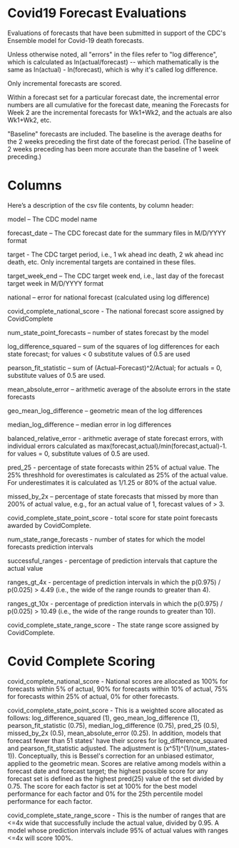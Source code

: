 # Covid19 Forecast Evaluations

Evaluations of forecasts that have been submitted in support of the CDC's Ensemble model for Covid-19 death forecasts.

Unless otherwise noted, all "errors" in the files refer to "log difference", which is calculated as ln(actual/forecast) -- which mathematically is the same as ln(actual) - ln(forecast), which is why it's called log difference. 

Only incremental forecasts are scored. 

Within a forecast set for a particular forecast date, the incremental error numbers are all cumulative for the forecast date, meaning the Forecasts for Week 2 are the incremental forecasts for Wk1+Wk2, and the actuals are also Wk1+Wk2, etc.

"Baseline" forecasts are included. The baseline is the average deaths for the 2 weeks preceding the first date of the forecast period. (The baseline of 2 weeks preceding has been more accurate than the baseline of 1 week preceding.) 

# Columns

Here’s a description of the csv file contents, by column header:
 
model – The CDC model name
 
forecast_date – The CDC forecast date for the summary files in M/D/YYYY format
 
target - The CDC target period, i.e., 1 wk ahead inc death, 2 wk ahead inc death, etc. Only incremental targets are contained in these files. 

target_week_end  – The CDC target week end, i.e., last day of the forecast target week in M/D/YYYY format
 
national – error for national forecast (calculated using log difference)
 
covid_complete_national_score - The national forecast score assigned by CovidComplete
 
num_state_point_forecasts – number of states forecast by the model
 
log_difference_squared – sum of the squares of log differences for each state forecast; for values < 0 substitute values of 0.5 are used
 
pearson_fit_statistic – sum of (Actual–Forecast)^2/Actual; for actuals = 0, substitute values of 0.5 are used. 
 
mean_absolute_error – arithmetic average of the absolute errors in the state forecasts
 
geo_mean_log_difference – geometric mean of the log differences
 
median_log_difference – median error in log differences

balanced_relative_error - arithmetic average of state forecast errors, with individual errors calculated as max(forecast,actual)/min(forecast,actual)-1. for values = 0, substitute values of 0.5 are used. 

pred_25 - percentage of state forecasts within 25% of actual value. The 25% threshhold for overestimates is calculated as 25% of the actual value. For underestimates it is calculated as 1/1.25 or 80% of the actual value. 
 
missed_by_2x – percentage of state forecasts that missed by more than 200% of actual value, e.g., for an actual value of 1, forecast values of > 3. 
 
covid_complete_state_point_score - total score for state point forecasts awarded by CovidComplete.  

num_state_range_forecasts - number of states for which the model forecasts prediction intervals

successful_ranges - percentage of prediction intervals that capture the actual value

ranges_gt_4x - percentage of prediction intervals in which the p(0.975) / p(0.025) > 4.49 (i.e., the wide of the range rounds to greater than 4). 
 
ranges_gt_10x - percentage of prediction intervals in which the p(0.975) / p(0.025) > 10.49 (i.e., the wide of the range rounds to greater than 10). 

covid_complete_state_range_score - The state range score assigned by CovidComplete.  

# Covid Complete Scoring
 
covid_complete_national_score - National scores are allocated as 100% for forecasts within 5% of actual, 90% for forecasts within 10% of actual, 75% for forecasts within 25% of actual, 0% for other forecasts. 

covid_complete_state_point_score - This is a weighted score allocated as follows: log_difference_squared (1), geo_mean_log_difference (1), pearson_fit_statistic (0.75), median_log_difference (0.75), pred_25 (0.5), missed_by_2x (0.5), mean_absolute_error (0.25). In addition, models that forecast fewer than 51 states' have their scores for log_difference_squared and pearson_fit_statistic adjusted. The adjustment is (x^51)^(1/(num_states-1)). Conceptually, this is Bessel's correction for an unbiased estimator, applied to the geometric mean. Scores are relative among models within a forecast date and forecast target; the highest possible score for any forecast set is defined as the highest pred(25) value of the set divided by 0.75. The score for each factor is set at 100% for the best model performance for each factor and 0% for the 25th percentile model performance for each factor. 

covid_complete_state_range_score - This is the number of ranges that are <=4x wide that successfully include the actual value, divided by 0.95. A model whose prediction intervals include 95% of actual values with ranges <=4x will score 100%.  
